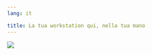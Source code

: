 ```yaml
---
lang: it

title: La tua workstation qui, nella tua mano
---
```


<img src="Images/earth.png" />




